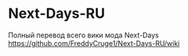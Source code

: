 # Next-Days-RU
Полный перевод всего вики мода Next-Days
https://github.com/FreddyCruge1/Next-Days-RU/wiki

